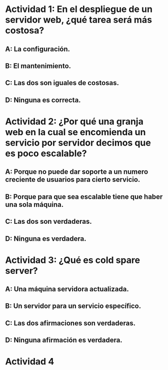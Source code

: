 # Actividad 1: En el despliegue de un servidor web, ¿qué tarea será más costosa?

## A: La configuración.
## B: El mantenimiento.
## C: Las dos son iguales de costosas.
## D: Ninguna es correcta.

# Actividad 2: ¿Por qué una granja web en la cual se encomienda un servicio por servidor decimos que es poco escalable?

## A: Porque no puede dar soporte a un numero creciente de usuarios para cierto servicio.
## B: Porque para que sea escalable tiene que haber una sola máquina.
## C: Las dos son verdaderas.
## D: Ninguna es verdadera.

# Actividad 3: ¿Qué es cold spare server?

## A: Una máquina servidora actualizada.
## B: Un servidor para un servicio específico.
## C: Las dos afirmaciones son verdaderas.
## D: Ninguna afirmación es verdadera.

# Actividad 4